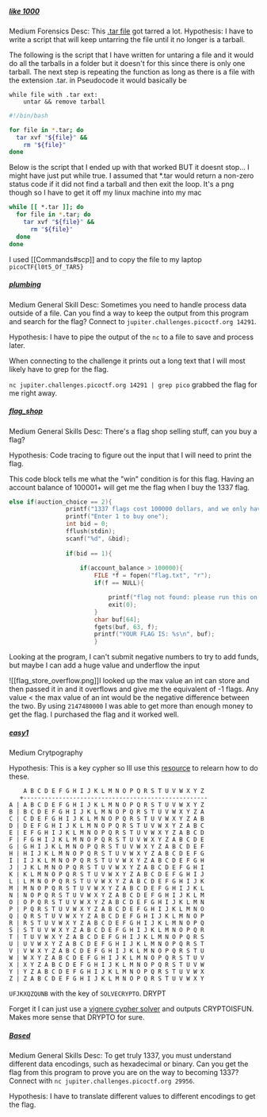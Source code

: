 ##### [like 1000](https://play.picoctf.org/practice/challenge/81?difficulty=2&originalEvent=1&page=1&solved=1)
Medium
Forensics
Desc: This [.tar file](https://jupiter.challenges.picoctf.org/static/52084b5ad360b25f9af83933114324e0/1000.tar) got tarred a lot.
Hypothesis: I have to write a script that will keep untarring the file until it no longer is a tarball.

The following is the script that I have written for untaring a file and it would do all the tarballs in a folder but it doesn't for this since there is only one tarball. 
The next step is repeating the function as long as there is a file with the extension  .tar.  in Pseudocode it would basically be 
```pseudo
while file with .tar ext:
	untar && remove tarball
```
```bash
#!/bin/bash

for file in *.tar; do
  tar xvf "${file}" &&
    rm "${file}"
done
```

Below is the script that I ended up with that worked BUT it doesnt stop... I might have just put while true. I assumed that \*.tar would return a non-zero status code if it did not find a tarball and then exit the loop.
It's a png though so I have to get it off my linux machine into my mac

```bash
while [[ *.tar ]]; do
  for file in *.tar; do
    tar xvf "${file}" &&
      rm "${file}"
  done
done
```

I used [[Commands#scp]] and to copy the file to my laptop 
`picoCTF{l0t5_Of_TAR5}`

##### [plumbing]()
Medium
General Skill
Desc: Sometimes you need to handle process data outside of a file. Can you find a way to keep the output from this program and search for the flag? Connect to `jupiter.challenges.picoctf.org 14291`.

Hypothesis: I have to pipe the output of the `nc` to a file to save and process later.

When connecting to the challenge it prints out a long text that I will most likely have to grep for the flag.

`nc jupiter.challenges.picoctf.org 14291 | grep pico` grabbed the flag for me right away.


##### [flag_shop](https://play.picoctf.org/practice/challenge/49?originalEvent=1&page=1&solved=1)
Medium
General Skills
Desc: There's a flag shop selling stuff, can you buy a flag?

Hypothesis: Code tracing to figure out the input that I will need to print the flag.

This code block tells me what the "win" condition is for this flag. 
Having an account balance of 100001+ will get me the flag when I buy the 1337 flag.

```c
else if(auction_choice == 2){
                printf("1337 flags cost 100000 dollars, and we only have 1 in stock\n");
                printf("Enter 1 to buy one");
                int bid = 0;
                fflush(stdin);
                scanf("%d", &bid);
                
                if(bid == 1){
                    
                    if(account_balance > 100000){
                        FILE *f = fopen("flag.txt", "r");
                        if(f == NULL){

                            printf("flag not found: please run this on the server\n");
                            exit(0);
                        }
                        char buf[64];
                        fgets(buf, 63, f);
                        printf("YOUR FLAG IS: %s\n", buf);
                        }

```

Looking at the program, I can't submit negative numbers to try to add funds, but maybe I can add a huge value and underflow the input

![[flag_store_overflow.png]]I looked up the max value an int can store and then passed it in and it overflows and give me the equivalent of -1 flags.
Any value < the max value of an int would be the negative difference between the two. 
By using `2147480000` I was able to get more than enough money to get the flag.
I purchased the flag and it worked well.

##### [easy1](https://play.picoctf.org/practice/challenge/43?originalEvent=1&page=1&solved=1)
Medium
Crytpography

Hypothesis: This is a key cypher so Ill use this [resource](https://primer.picoctf.com/#_key_ciphers) to relearn how to do these. 

```
    A B C D E F G H I J K L M N O P Q R S T U V W X Y Z
   +----------------------------------------------------
A | A B C D E F G H I J K L M N O P Q R S T U V W X Y Z
B | B C D E F G H I J K L M N O P Q R S T U V W X Y Z A
C | C D E F G H I J K L M N O P Q R S T U V W X Y Z A B
D | D E F G H I J K L M N O P Q R S T U V W X Y Z A B C
E | E F G H I J K L M N O P Q R S T U V W X Y Z A B C D
F | F G H I J K L M N O P Q R S T U V W X Y Z A B C D E
G | G H I J K L M N O P Q R S T U V W X Y Z A B C D E F
H | H I J K L M N O P Q R S T U V W X Y Z A B C D E F G
I | I J K L M N O P Q R S T U V W X Y Z A B C D E F G H
J | J K L M N O P Q R S T U V W X Y Z A B C D E F G H I
K | K L M N O P Q R S T U V W X Y Z A B C D E F G H I J
L | L M N O P Q R S T U V W X Y Z A B C D E F G H I J K
M | M N O P Q R S T U V W X Y Z A B C D E F G H I J K L
N | N O P Q R S T U V W X Y Z A B C D E F G H I J K L M
O | O P Q R S T U V W X Y Z A B C D E F G H I J K L M N
P | P Q R S T U V W X Y Z A B C D E F G H I J K L M N O
Q | Q R S T U V W X Y Z A B C D E F G H I J K L M N O P
R | R S T U V W X Y Z A B C D E F G H I J K L M N O P Q
S | S T U V W X Y Z A B C D E F G H I J K L M N O P Q R
T | T U V W X Y Z A B C D E F G H I J K L M N O P Q R S
U | U V W X Y Z A B C D E F G H I J K L M N O P Q R S T
V | V W X Y Z A B C D E F G H I J K L M N O P Q R S T U
W | W X Y Z A B C D E F G H I J K L M N O P Q R S T U V
X | X Y Z A B C D E F G H I J K L M N O P Q R S T U V W
Y | Y Z A B C D E F G H I J K L M N O P Q R S T U V W X
Z | Z A B C D E F G H I J K L M N O P Q R S T U V W X Y
```

`UFJKXQZQUNB` with the key of `SOLVECRYPTO`.
DRYPT

Forget it I can just use a [vignere cypher solver](https://www.boxentriq.com/code-breaking/vigenere-cipher)
and outputs CRYPTOISFUN. Makes more sense that DRYPTO for sure.


##### [Based](https://play.picoctf.org/practice/challenge/35?originalEvent=1&page=1&solved=1)
Medium
General Skills
Desc: To get truly 1337, you must understand different data encodings, such as hexadecimal or binary. Can you get the flag from this program to prove you are on the way to becoming 1337? Connect with `nc jupiter.challenges.picoctf.org 29956`.

Hypothesis: I have to translate different values to different encodings to get the flag.